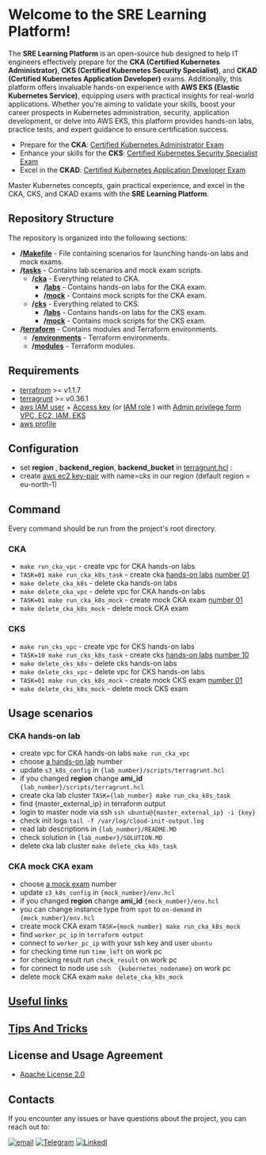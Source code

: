# Welcome to the SRE Learning Platform!

The **SRE Learning Platform** is an open-source hub designed to help IT engineers effectively prepare for the **CKA (Certified Kubernetes Administrator)**, **CKS (Certified Kubernetes Security Specialist)**, and **CKAD (Certified Kubernetes Application Developer)** exams. Additionally, this platform offers invaluable hands-on experience with **AWS EKS (Elastic Kubernetes Service)**, equipping users with practical insights for real-world applications. Whether you're aiming to validate your skills, boost your career prospects in Kubernetes administration, security, application development, or delve into AWS EKS, this platform provides hands-on labs, practice tests, and expert guidance to ensure certification success.

- Prepare for the **CKA**: [Certified Kubernetes Administrator Exam](https://training.linuxfoundation.org/certification/certified-kubernetes-administrator-cka/)
- Enhance your skills for the **CKS**: [Certified Kubernetes Security Specialist Exam](https://training.linuxfoundation.org/certification/certified-kubernetes-security-specialist/)
- Excel in the **CKAD**: [Certified Kubernetes Application Developer Exam](https://training.linuxfoundation.org/certification/certified-kubernetes-application-developer-ckad/)

Master Kubernetes concepts, gain practical experience, and excel in the CKA, CKS, and CKAD exams with the **SRE Learning Platform**.


## Repository Structure

The repository is organized into the following sections:

- **/[Makefile](Makefile)** - File containing scenarios for launching hands-on labs and mock exams.
- **/[tasks](tasks)** - Contains lab scenarios and mock exam scripts.
  - **/[cka](tasks%2Fcka)** - Everything related to CKA.
    - **/[labs](tasks%2Fcka%2Flabs)**  - Contains hands-on labs for the CKA exam.
    - **/[mock](tasks%2Fcka%2Fmock)**  - Contains mock scripts for the CKA exam.
  - **/[cks](tasks%2Fcks)** - Everything related to CKS.
    - **/[labs](tasks%2Fcks%2Flabs)**  - Contains hands-on labs for the CKS exam.
    - **/[mock](tasks%2Fcks%2Fmock)**  - Contains mock scripts for the CKS exam.
- **/[terraform](terraform)** - Contains modules and Terraform environments.
  - **/[environments](terraform%2Fenvironments)** - Terraform environments.
  - **/[modules](terraform%2Fmodules)** - Terraform modules.
 
## Requirements
- [terrafrom](https://developer.hashicorp.com/terraform/tutorials/aws-get-started/install-cli)  >= v1.1.7
- [terragrunt](https://terragrunt.gruntwork.io/docs/getting-started/install/) >= v0.36.1
- [aws IAM user](https://docs.aws.amazon.com/IAM/latest/UserGuide/id_users_create.html)  + [Access key](https://docs.aws.amazon.com/IAM/latest/UserGuide/id_credentials_access-keys.html)  (or [IAM role](https://docs.aws.amazon.com/IAM/latest/UserGuide/id_roles.html) ) with  [Admin privilege  form VPC, EC2, IAM, EKS](https://docs.aws.amazon.com/IAM/latest/UserGuide/access_policies.html) 
- [aws profile](https://docs.aws.amazon.com/cli/latest/userguide/cli-configure-files.html) 

## Configuration 
- set **region** , **backend_region**, **backend_bucket** in [terragrunt.hcl](terraform%2Fenvironments%2Fterragrunt.hcl) :
- create  [aws ec2 key-pair](https://docs.aws.amazon.com/AWSEC2/latest/UserGuide/create-key-pairs.html) with name=cks  in our region (default region = eu-north-1)


## Command
Every command should be run from the project's root directory.
### CKA
- ``make run_cka_vpc``  - create vpc for CKA hands-on labs
- ``TASK=01 make run_cka_k8s_task`` - create cka [hands-on labs](tasks%2Fcka%2Flabs)  [number 01](tasks%2Fcka%2Flabs%2F01)
- ``make delete_cka_k8s`` - delete cka hands-on labs
- ``make delete_cka_vpc`` - delete vpc for CKA hands-on labs
- ``TASK=01 make run_cka_k8s_mock`` - create mock  CKA exam [number 01](tasks%2Fcka%2Fmock%2F01)
- ``make delete_cka_k8s_mock`` - delete mock  CKA exam
### CKS 
- ``make run_cks_vpc``  - create vpc for CKS hands-on labs
- ``TASK=10 make run_cks_k8s_task`` - create cks [hands-on labs](tasks%2Fcks%2Flabs)  [number 10](tasks%2Fcks%2Flabs%2F10)
- ``make delete_cks_k8s`` - delete cks hands-on labs
- ``make delete_cks_vpc`` - delete vpc for CKS hands-on labs
- ``TASK=01 make run_cks_k8s_mock`` - create mock  CKS exam [number 01](tasks%2Fcks%2Fmock%2F01)
- ``make delete_cks_k8s_mock`` - delete mock  CKS exam

## Usage scenarios
### CKA hands-on lab
- create vpc for CKA hands-on labs ``make run_cka_vpc``
- choose [a hands-on lab](tasks%2Fcka%2Flabs) number
- update ``s3_k8s_config`` in  ``{lab_number}/scripts/terragrunt.hcl`` 
- if you changed **region** change **ami_id** ``{lab_number}/scripts/terragrunt.hcl``    
- create cka lab cluster ``TASK={lab_number} make run_cka_k8s_task``
- find {master_external_ip} in terraform output
- login to master node via ssh  ``ssh ubuntu@{master_external_ip} -i {key}``
- check init logs `` tail -f /var/log/cloud-init-output.log ``
- read lab descriptions in ``{lab_number}/README.MD``
- check solution in ``{lab_number}/SOLUTION.MD``
- delete cka lab cluster ``make delete_cka_k8s_task``

### CKA mock  CKA exam
- choose [a mock exam](tasks%2Fcka%2Fmock) number
- update ``s3_k8s_config`` in ``{mock_number}/env.hcl``
- if you changed **region** change **ami_id** ``{mock_number}/env.hcl``
- you can change instance type from ``spot`` to ``on-demand`` in  ``{mock_number}/env.hcl``
- create mock  CKA exam ``TASK={mock_number} make run_cka_k8s_mock`` 
- find ``worker_pc_ip`` in ``terraform output``
- connect to ``worker_pc_ip``  with your ssh key and user ``ubuntu``
- for checking time run  ``time_left`` on work pc
- for checking result run   ``check_result`` on work pc
- for connect to node use ``ssh  {kubernetes_nodename}`` on work pc
- delete mock  CKA exam `make delete_cka_k8s_mock`

## [Useful links](docs%2Flinks.MD)

## [Tips And Tricks](docs%2Ftips_tricks.MD)

## License and Usage Agreement
- [Apache License 2.0](LICENSE)

## Contacts

If you encounter any issues or have questions about the project, you can reach out to:

[![email](https://badgen.net/badge/icon/email?icon=email&label)](mailto:viktoruj@gmail.com) [![Telegram](https://badgen.net/badge/icon/telegram?icon=telegram&label)](https://t.me/viktor_uj) [![LinkedI](https://badgen.net/badge/icon/linkedin?icon=linkedin&label)](https://www.linkedin.com/in/viktar-mikalayeu-mns)